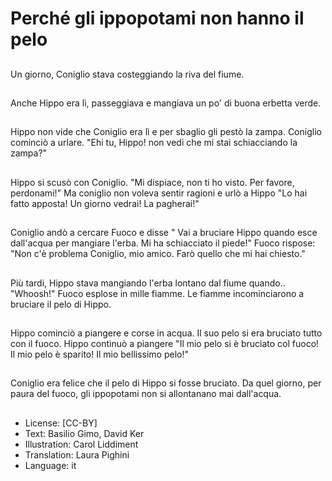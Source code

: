 # Perché gli ippopotami non hanno il pelo

##
Un giorno, Coniglio stava costeggiando la riva del fiume.

##
Anche Hippo era lì, passeggiava e mangiava un po' di buona erbetta verde.

##
Hippo non vide che Coniglio era lì e per sbaglio gli pestò la zampa. Coniglio cominciò a urlare. "Ehi tu, Hippo! non vedi che mi stai schiacciando la zampa?"

##
Hippo si scusò con Coniglio. "Mi dispiace, non ti ho visto. Per favore, perdonami!" Ma coniglio non voleva sentir ragioni e urlò a Hippo "Lo hai fatto apposta! Un giorno vedrai! La pagherai!"

##
Coniglio andò a cercare Fuoco e disse " Vai a bruciare Hippo quando esce dall'acqua per mangiare l'erba. Mi ha schiacciato il piede!" Fuoco rispose: "Non c'è problema Coniglio, mio amico. Farò quello che mi hai chiesto."

##
Più tardi, Hippo stava mangiando l'erba lontano dal fiume quando.. "Whoosh!" Fuoco esplose in mille fiamme. Le fiamme incominciarono a bruciare il pelo di Hippo.

##
Hippo cominciò a piangere e corse in acqua. Il suo pelo si era bruciato tutto con il fuoco. Hippo continuò a piangere "Il mio pelo si è bruciato col fuoco! Il mio pelo è sparito! Il mio bellissimo pelo!"

##
Coniglio era felice che il pelo di Hippo si fosse bruciato. Da quel giorno, per paura del fuoco, gli ippopotami non si allontanano mai dall'acqua.

##
* License: [CC-BY]
* Text: Basilio Gimo, David Ker
* Illustration: Carol Liddiment
* Translation: Laura Pighini
* Language: it
